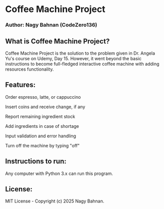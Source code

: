 # **Coffee Machine Project**
### Author: Nagy Bahnan (CodeZero136)

## What is Coffee Machine Project?
Coffee Machine Project is the solution to the problem given in Dr. Angela Yu's course on Udemy, Day 15. However, it went beyond the basic instructions to become full-fledged interactive coffee machine with adding resources functionality.

## Features:
Order espresso, latte, or cappuccino

Insert coins and receive change, if any

Report remaining ingredient stock

Add ingredients in case of shortage

Input validation and error handling

Turn off the machine by typing "off"

## Instructions to run:
Any computer with Python 3.x can run this program.

## License:

MIT License - Copyright (c) 2025 Nagy Bahnan.

